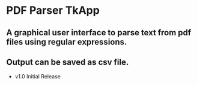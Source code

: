 # PDF Parser TkApp

## A graphical user interface to parse text from pdf files using regular expressions.
## Output can be saved as csv file.

*  v1.0 Initial Release

<!-- markdownlint-disable-file required-headings -->
	
